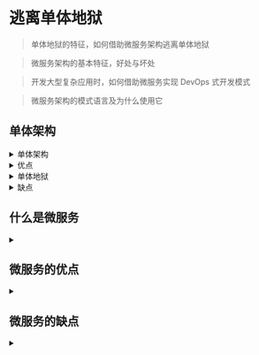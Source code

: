 # 逃离单体地狱

> 单体地狱的特征，如何借助微服务架构逃离单体地狱

> 微服务架构的基本特征，好处与坏处

> 开发大型复杂应用时，如何借助微服务实现 DevOps 式开发模式

> 微服务架构的模式语言及为什么使用它


## 单体架构


<details>
<summary>单体架构</summary>

![monolithic-architecture](./monolithic-architecture.png)


+ 入站 `(inbound)` 适配器: 通过调用业务逻辑来处理各类请求
  - `REST API`
  - `Web` 用户界面
  
+ 出站 `(outbound)` 适配器: 使业务逻辑能够访问 `MySQL` 数据库并调用 `Twilio` 和 `Stripe` 等云服务
 

</details>


<details>
<summary>优点</summary>

1. 应用的开发很简单
2. 易于对应用程序进行大规模的更改
3. 测试相对简单直观
4. 部署简单明了
5. 横向扩展不费吹灰之力

</details>

<details>
<summary>单体地狱</summary>

![monolithic-hell](./monolithic-hell.jpg)


</details>


<details>
<summary>缺点</summary>

1. 过度的复杂性会吓退开发者
2. 开发速度缓慢
3. 从代码提交到实际部署的周期很长，而且容易出错
4. 难以扩展
5. 交付可靠的单体应用是一项挑战
6. 需要长期依赖某个可能已经过时的技术栈

</details>


## 什么是微服务

<details>
<summary></summary>

面向服务的架构。可以从三个维度扩展。

1. X 轴扩展: 在多个实例之间实现请求的负载均衡
2. Y 轴扩展: 根据功能把应用拆分为服务
3. Z 轴扩展: 根据请求的属性路由请求

</details>


## 微服务的优点

<details>
<summary></summary>

1. 使大型的负责应用程序可以持续交付和持续部署
2. 每个服务都相对较小并容易为辅
3. 服务可以独立部署
4. 服务可以独立扩展
5. 微服务架构可以实现团队的自洽
6. 更容易实验和采纳新的技术

</details>


## 微服务的缺点

<details>
<summary></summary>
  
1. 服务的拆分和定义是一项挑战
2. 分布式系统带来的各种负责性，使开发、测试和部署变得更困难
3. 当部署跨越多个服务的功能是需要谨慎地协调更多的开发团队
4. 开发者需要思考到底应该在应用的什么阶段使用微服务架构
</details>

